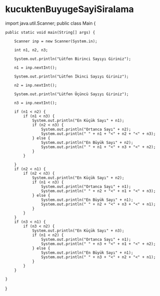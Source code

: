 # kucuktenBuyugeSayiSiralama

import java.util.Scanner;
public class Main {

    public static void main(String[] args) {
    
        Scanner inp = new Scanner(System.in);
        
        int n1, n2, n3;
        
        System.out.println("Lütfen Birinci Sayıyı Giriniz");
        
        n1 = inp.nextInt();
        
        System.out.println("Lütfen İkinci Sayıyı Giriniz");
        
        n2 = inp.nextInt();
        
        System.out.println("Lütfen Üçüncü Sayıyı Giriniz");
        
        n3 = inp.nextInt();

        if (n1 < n2) {
            if (n1 < n3) {
                System.out.println("En Küçük Sayı" + n1);
                if (n2 < n3) {
                    System.out.println("Ortanca Sayı" + n2);
                    System.out.println(" " + n1 + "<" + n2 + "<" + n3);
                } else {
                    System.out.println("En Büyük Sayı" + n2);
                    System.out.println(" " + n1 + "<" + n3 + "<" + n2);
                }
            }

        }
        if (n2 < n1) {
            if (n2 < n3) {
                System.out.println("En Küçük Sayı" + n2);
                if (n1 < n3) {
                    System.out.println("Ortanca Sayı" + n1);
                    System.out.println(" " + n2 + "<" + n1 + "<" + n3);
                } else {
                    System.out.println("En Büyük Sayı" + n1);
                    System.out.println(" " + n2 + "<" + n3 + "<" + n1);
                }
            }
        }
        if (n3 < n1) {
            if (n3 < n2) {
                System.out.println("En Küçük Sayı" + n3);
                if (n1 < n2) {
                    System.out.println("Ortanca Sayı" + n1);
                    System.out.println(" " + n3 + "<" + n1 + "<" + n2);
                } else {
                    System.out.println("En Büyük Sayı" + n1);
                    System.out.println(" " + n3 + "<" + n2 + "<" + n1);
                }
            }
        }

    }
}
